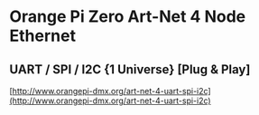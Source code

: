 # Orange Pi Zero Art-Net 4 Node Ethernet
## UART / SPI / I2C {1 Universe} [Plug & Play]

[http://www.orangepi-dmx.org/art-net-4-uart-spi-i2c](http://www.orangepi-dmx.org/art-net-4-uart-spi-i2c)
